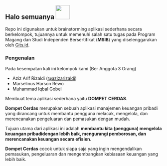 ## Halo semuanya <img width="45" src="https://blog.joypixels.com/content/images/2019/06/waving_hand_sign_1024.gif"> 

Repo ini digunakan untuk brainstorming aplikasi sederhana secara berkelompok, tujuannya untuk memenuhi salah satu tugas pada Program Magang dan Studi Independen Bersertifikat (__MSIB__) yang diselenggarakan oleh [Gits.id](https://gits.id/).


###  Pengenalan

Pada kesempatan kali ini kelompok kami (Ber Anggota 3 Orang)
- Aziz Arif Rizaldi ([@azizarizaldi](https://gits.id/))
- Marselinus Harson Rewo 
- Muhammad Iqbal Gobel

Membuat tema aplikasi sederhana yaitu __DOMPET CERDAS__.

__Dompet Cerdas__ merupakan sebuah aplikasi manajemen keuangan pribadi yang dirancang untuk membantu pengguna melacak, mengelola, dan merencanakan pengeluaran dan pemasukan dengan mudah.

Tujuan utama dari aplikasi ini adalah __membantu kita (pengguna) mengelola keuangan pribadidengan lebih baik, mengurangi pemborosan, dan merencanakan keuangan secara efisien__. 

__Dompet Cerdas__ cocok untuk siapa saja yang ingin mengendalikan pemasukan, pengeluaran dan mengembangkan kebiasaan keuangan yang lebih baik.
